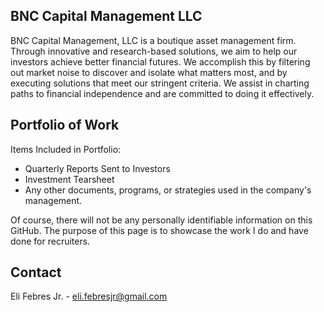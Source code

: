 <div id="top"></div>
<!--
*** Thanks for checking out the Best-README-Template. If you have a suggestion
*** that would make this better, please fork the repo and create a pull request
*** or simply open an issue with the tag "enhancement".

<!-- ABOUT THE PROJECT -->
## BNC Capital Management LLC

BNC Capital Management, LLC is a boutique asset management firm. Through innovative and research-based solutions, we aim to help our investors achieve better financial futures. We accomplish this by filtering out market noise to discover and isolate what matters most, and by executing solutions that meet our stringent criteria. We assist in charting paths to financial independence and are committed to doing it effectively.

## Portfolio of Work

Items Included in Portfolio:
* Quarterly Reports Sent to Investors
* Investment Tearsheet
* Any other documents, programs, or strategies used in the company's management.

Of course, there will not be any personally identifiable information on this GitHub. The purpose of this page is to showcase the work I do and have done for recruiters.

<!-- CONTACT -->
## Contact

Eli Febres Jr. -  eli.febresjr@gmail.com
